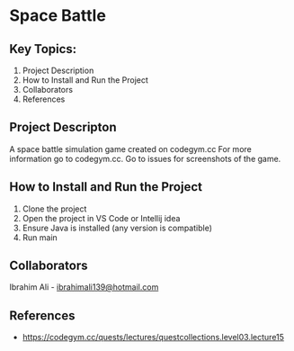 # Space Battle

## Key Topics:
1. Project Description  
2. How to Install and Run the Project
3. Collaborators
4. References

## Project Descripton
A space battle simulation game created on codegym.cc For more information go to codegym.cc. Go to issues for screenshots of the game.

## How to Install and Run the Project
1. Clone the project
2. Open the project in VS Code or Intellij idea
3. Ensure Java is installed (any version is compatible)
4. Run main

## Collaborators  
Ibrahim Ali - ibrahimali139@hotmail.com  

## References
- https://codegym.cc/quests/lectures/questcollections.level03.lecture15
